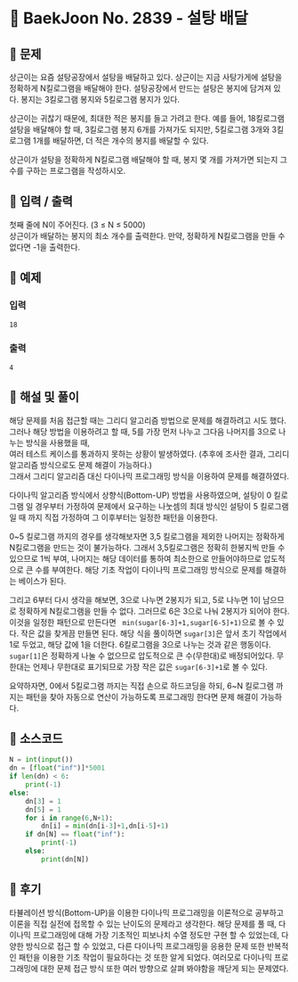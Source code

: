 # 📖 BaekJoon No. 2839 - 설탕 배달

## 📌  문제
상근이는 요즘 설탕공장에서 설탕을 배달하고 있다. 상근이는 지금 사탕가게에 설탕을 정확하게 N킬로그램을 배달해야 한다. 설탕공장에서 만드는 설탕은 봉지에 담겨져 있다. 봉지는 3킬로그램 봉지와 5킬로그램 봉지가 있다.

상근이는 귀찮기 때문에, 최대한 적은 봉지를 들고 가려고 한다. 예를 들어, 18킬로그램 설탕을 배달해야 할 때, 3킬로그램 봉지 6개를 가져가도 되지만, 5킬로그램 3개와 3킬로그램 1개를 배달하면, 더 적은 개수의 봉지를 배달할 수 있다.

상근이가 설탕을 정확하게 N킬로그램 배달해야 할 때, 봉지 몇 개를 가져가면 되는지 그 수를 구하는 프로그램을 작성하시오.

## 📌 입력 / 출력
첫째 줄에 N이 주어진다. (3 ≤ N ≤ 5000)  
상근이가 배달하는 봉지의 최소 개수를 출력한다. 만약, 정확하게 N킬로그램을 만들 수 없다면 -1을 출력한다.

## 📌 예제
### 입력
```18```
### 출력
```4```

## 📌 해설 및 풀이
해당 문제를 처음 접근할 때는 그리디 알고리즘 방법으로 문제를 해결하려고 시도 했다.  
그러나 해당 방법을 이용하려고 할 때, 5를 가장 먼저 나누고 그다음 나머지를 3으로 나누는 방식을 사용했을 때,  
여러 테스트 케이스를 통과하지 못하는 상황이 발생하였다. (추후에 조사한 결과, 그리디 알고리즘 방식으로도 문제 해결이 가능하다.)  
그래서 그리디 알고리즘 대신 다이나믹 프로그래밍 방식을 이용하여 문제를 해결하였다.  
  
다이나믹 알고리즘 방식에서 상향식(Bottom-UP) 방법을 사용하였으며, 설탕이 0 킬로그램 일 경우부터 가정하여 문제에서 요구하는 나눗셈의 최대 방식인 설탕이 5 킬로그램일 때 까지 직접 가정하여 그 이후부터는 일정한 패턴을 이용한다.
    
0~5 킬로그램 까지의 경우를 생각해보자면 3,5 킬로그램을 제외한 나머지는 정확하게 N킬로그램을 만드는 것이 불가능하다. 그래서 3,5킬로그램은 정확히 한봉지씩 만들 수 있으므로 1씩 부여, 나머지는 해당 데이터를 통하여 최소한으로 만들어야하므로 압도적으로 큰 수를 부여한다. 해당 기초 작업이 다이나믹 프로그래밍 방식으로 문제를 해결하는 베이스가 된다.  
  
그리고 6부터 다시 생각을 해보면, 3으로 나누면 2봉지가 되고, 5로 나누면 1이 남으므로 정확하게 N킬로그램을 만들 수 없다. 그러므로 6은 3으로 나눠 2봉지가 되어야 한다. 이것을 일정한 패턴으로 만든다면
``` min(sugar[6-3]+1,sugar[6-5]+1)```으로 볼 수 있다. 작은 값을 찾게끔 만들면 된다. 해당 식을 풀이하면 ```sugar[3]```은 앞서 초기 작업에서 1로 두었고, 해당 값에 1을 더한다. 6킬로그램을 3으로 나누는 것과 같은 행동이다. ```sugar[1]```은 정확하게 나눌 수 없으므로 압도적으로 큰 수(무한대)로 배정되어있다. 무한대는 언제나 무한대로 표기되므로 가장 작은 값은 ```sugar[6-3]+1```로 볼 수 있다.  
  
요약하자면, 0에서 5킬로그램 까지는 직접 손으로 하드코딩을 하되, 6~N 킬로그램 까지는 패턴을 찾아 자동으로 연산이 가능하도록 프로그래밍 한다면 문제 해결이 가능하다.

## 📌 소스코드
```python
N = int(input())
dn = [float("inf")]*5001
if len(dn) < 6:
    print(-1)
else:
    dn[3] = 1
    dn[5] = 1
    for i in range(6,N+1):
        dn[i] = min(dn[i-3]+1,dn[i-5]+1)
    if dn[N] == float("inf"):
        print(-1)
    else:
        print(dn[N])
```

## 📌 후기
타뷸레이션 방식(Bottom-UP)을 이용한 다이나믹 프로그래밍을 이론적으로 공부하고 이론을 직접 실전에 접목할 수 있는 난이도의 문제라고 생각한다. 해당 문제를 풀 때, 다이나믹 프로그래밍에 대해 가장 기초적인 피보나치 수열 정도만 구현 할 수 있었는데, 다양한 방식으로 접근 할 수 있었고, 다른 다이나믹 프로그래밍을 응용한 문제 또한 반복적인 패턴을 이용한 기초 작업이 필요하다는 것 또한 알게 되었다. 여러모로 다이나믹 프로그래밍에 대한 문제 접근 방식 또한 여러 방향으로 살펴 봐야함을 깨닫게 되는 문제였다.